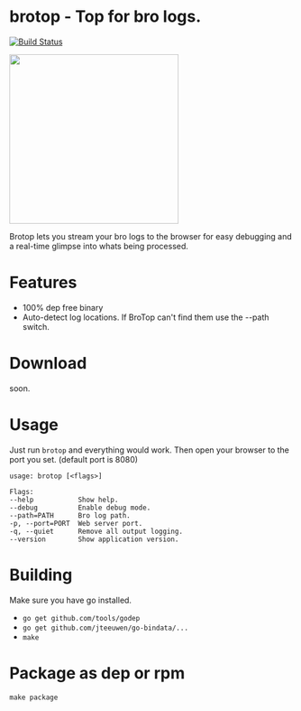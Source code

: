 # brotop - Top for bro logs.

[![Build Status](https://drone.io/github.com/mephux/brotop/status.png)](https://drone.io/github.com/mephux/brotop/latest)

<img height="300px" width="" src="https://raw.githubusercontent.com/mephux/brotop/master/brotop.png?token=AABXAe5HY1UJns_gRtUyUvLqkMRYtnRAks5U4Ou_wA%3D%3D">

Brotop lets you stream your bro logs to the browser for easy 
debugging and a real-time glimpse into whats being processed.

# Features

  - 100% dep free binary
  - Auto-detect log locations. If BroTop can't find them use the --path switch.

# Download

  soon.

# Usage

  Just run `brotop` and everything would work. 
  Then open your browser to the port you set. (default port is 8080)

  ```
usage: brotop [<flags>]

Flags:
  --help           Show help.
  --debug          Enable debug mode.
  --path=PATH      Bro log path.
  -p, --port=PORT  Web server port.
  -q, --quiet      Remove all output logging.
  --version        Show application version.
  ```

# Building

  Make sure you have go installed.

  - `go get github.com/tools/godep`
  - `go get github.com/jteeuwen/go-bindata/...`
  - `make`

# Package as dep or rpm

  `make package`

